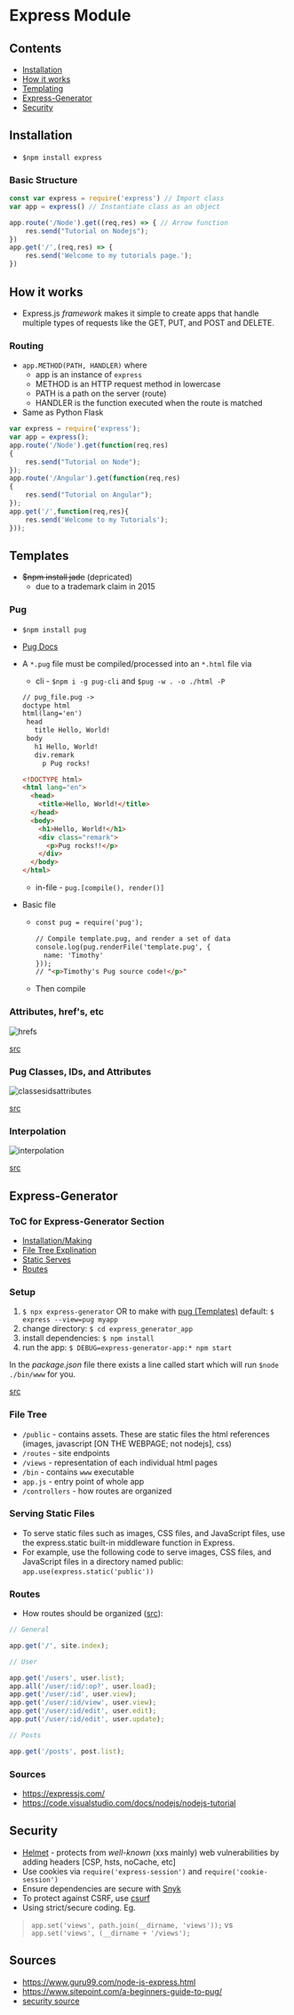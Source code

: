 # Express Module

## Contents

- [Installation](#Installation)
- [How it works](#How-it-works)
- [Templating](#Templates)
- [Express-Generator](#Express-Generator)
- [Security](#Security)

## Installation

- `$npm install express`

### Basic Structure

```javascript
const var express = require('express') // Import class
var app = express() // Instantiate class as an object

app.route('/Node').get((req,res) => { // Arrow function
    res.send("Tutorial on Nodejs");
})
app.get('/',(req,res) => {
    res.send('Welcome to my tutorials page.');
})
```

## How it works

- Express.js *framework* makes it simple to create apps that handle multiple types of requests like the GET, PUT, and POST and DELETE. 

### Routing

- `app.METHOD(PATH, HANDLER)` where
  - app is an instance of `express`
  - METHOD is an HTTP request method in lowercase
  - PATH is a path on the server (route)
  - HANDLER is the function executed when the route is matched
- Same as Python Flask

```javascript
var express = require('express');
var app = express();
app.route('/Node').get(function(req,res)
{
    res.send("Tutorial on Node");
});
app.route('/Angular').get(function(req,res)
{
    res.send("Tutorial on Angular");
});
app.get('/',function(req,res){
    res.send('Welcome to my Tutorials');
}));
```

## Templates

- ~~$npm install jade~~ (depricated)
  - due to a trademark claim in 2015

### Pug

- `$npm install pug`

- [Pug Docs](https://pugjs.org/api/getting-started.html)

- A `*.pug` file must be compiled/processed into an `*.html` file via 

  - cli - `$npm i -g pug-cli` and `$pug -w . -o ./html -P`

  ```html
  // pug_file.pug ->
  doctype html
  html(lang='en')
   head
     title Hello, World!
   body
     h1 Hello, World!
     div.remark
       p Pug rocks!
  ```

  ```html
  <!DOCTYPE html>
  <html lang="en">
    <head>
      <title>Hello, World!</title>
    </head>
    <body>
      <h1>Hello, World!</h1>
      <div class="remark">
        <p>Pug rocks!!</p>
      </div>
    </body>
  </html>
  ```

  - in-file - `pug.[compile(), render()]`

- Basic file

  - ```html
    const pug = require('pug');
    
    // Compile template.pug, and render a set of data
    console.log(pug.renderFile('template.pug', {
      name: 'Timothy'
    }));
    // "<p>Timothy's Pug source code!</p>"
    ```

  - Then compile

### Attributes, href's, etc

![hrefs](../../assets/hrefs.png)

[src](https://pugjs.org/language/attributes.html)

### Pug Classes, IDs, and Attributes

![classesidsattributes](../../assets/classesidsattributes.png)

[src](https://www.sitepoint.com/a-beginners-guide-to-pug/#classesidsandattributes)

### Interpolation

![interpolation](../../assets/interpolation.png)

[src](https://www.sitepoint.com/a-beginners-guide-to-pug/#interpolation)

## Express-Generator

### ToC for Express-Generator Section

- [Installation/Making](#Setup)
- [File Tree Explination](#File-Tree)
- [Static Serves](#Serving-Static-Files)
- [Routes](#Routes)

### Setup

1. `$ npx express-generator` OR to make with [pug (Templates)](../../expressNotes.md) default: `$ express --view=pug myapp`
2. change directory: `$ cd express_generator_app`
3. install dependencies: `$ npm install`
4. run the app: `$ DEBUG=express-generator-app:* npm start`

In the _package.json_ file there exists a line called start which will run `$node ./bin/www` for you.

[src](https://expressjs.com/en/starter/generator.html)

### File Tree

- `/public` - contains assets. These are static files the html references (images, javascript [ON THE WEBPAGE; not nodejs], css)
- `/routes` - site endpoints
- `/views` - representation of each individual html pages
- `/bin` - contains `www` executable
- `app.js` - entry point of whole app
- `/controllers` - how routes are organized

### Serving Static Files

- To serve static files such as images, CSS files, and JavaScript files, use the express.static built-in middleware function in Express.
- For example, use the following code to serve images, CSS files, and JavaScript files in a directory named public: `app.use(express.static('public'))`

### Routes

- How routes should be organized ([src](https://github.com/expressjs/express/blob/4.13.1/examples/route-separation/index.js#L32-L47)):

```javascript
// General

app.get('/', site.index);

// User

app.get('/users', user.list);
app.all('/user/:id/:op?', user.load);
app.get('/user/:id', user.view);
app.get('/user/:id/view', user.view);
app.get('/user/:id/edit', user.edit);
app.put('/user/:id/edit', user.update);

// Posts

app.get('/posts', post.list);
```

### Sources

- <https://expressjs.com/>
- <https://code.visualstudio.com/docs/nodejs/nodejs-tutorial>

## Security

- [Helmet](https://www.npmjs.com/package/helmet) - protects from *well-known* (xxs mainly) web vulnerabilities by adding headers [CSP, hsts, noCache, etc]
- Use cookies via `require('express-session')` and `require('cookie-session')`
- Ensure dependencies are secure with [Snyk](https://snyk.io/)
- To protect against CSRF, use [csurf](https://www.npmjs.com/package/csurf)
- Using strict/secure coding. Eg. 

> `app.set('views', path.join(__dirname, 'views'));` vs `app.set('views', (__dirname + '/views');`

## Sources

- <https://www.guru99.com/node-js-express.html>
- <https://www.sitepoint.com/a-beginners-guide-to-pug/>
- [security source](https://expressjs.com/en/advanced/best-practice-security.html)
